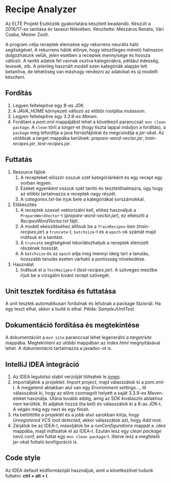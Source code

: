 # Recipe Analyzer

Az ELTE Projekt Eszközök gyakorlatára készített beadandó. Készült a 2016/17-es tanítása év tavaszi félévében. Készítette: Mészáros Renáta, Vári Csaba, Mester Zsolt.

A program célja receptek elemzése egy rekurrens neurális háló segítségével. A rekurrens hálók előnye, hogy tetszőleges méretű halmazon dolgozhatunk velük, jelen esetben a receptek mennyisége és hossza változó.
A tanító adatok fel vannak osztva kategóriákra, például édesség, levesek, stb. A jelenleg használt modell ezen kategóriák alapján lett betanítva, de lehetőség van máshogy rendezni az adatokat és új modellt készíteni.

## Fordítás

1. Legyen feltelepítve egy *8-as JDK*.
2. A *JAVA_HOME* környezeti változó az előbbi rootjába mutasson.
2. Legyen feltelepítve egy *3.3.9-es Maven*.
3. Fordítani a *pom.xml* mappájából lehet a következő paranccsal: `mvn clean package`. A `clean` törli a *target*-et (hogy tiszta lappal induljon a fordítás), a `package` meg lefordítja a java forrásfájlokat és megcsinálja a *jar*-okat. Az utóbbiak a target mappába kerülnek: *prepare-word-vector.jar*, *train-recipes.jar*, *test-recipes.jar*.

## Futtatás

1. Resource fájlok
    1. A recepteket először osszuk szét kategóriánként és egy recept egy sorban legyen.
    2. Ezeket egyenként osszuk szét tanító és tesztelőhalmazra, úgy hogy az előbbi tartalmazza a receptek nagy részét.
    3. A *categories.txt*-be írjuk bele a kategóriákat sorszámokkal.
2. Előkészítés
    1. A receptek szavait vektorizálni kell, ehhez használjuk a `PrepareWordVector`-t (*prepare-word-vector.jar*), ez elkészíti a *RecipesWordVector.txt* fájlt.
    2. A modell ekészítéséhez állítsuk be a `TrainRecipes`-ben (*train-recipes.jar*) a `truncate`-t, `batchsize`-t és a `epoch`-ok számát majd indítsuk el a tanítást.
    3. A `truncate` segítségével lekorlátozhatjuk a receptek elemzett részének hosszát.
    4. A `batchsize` és az `epoch` adja meg mennyi ideig tart a tanulás, hosszabb tanulás eseten várható a pontosság növekedése.
3. Használat
    1. Indítsuk el a `TestRecipes`-t (*test-recipes.jar*). A szöveges mezőbe írjuk be a vizsgálni kívánt recept szövegét.

## Unit tesztek fordítása és futtatása

A unit tesztek automatikusan fordulnak és lefutnak a package fázisnál. Ha egy teszt elhal, akkor a build is elhal. Példa: *SampleJUnitTest*.

## Dokumentáció fordítása és megtekintése

A dokumentációt a `mvn site` paranccsal lehet legenerálni a *target/site* mappába. Megtekinteni az utóbbi mappában az *index.html* megnyitásával lehet. A dokumentáció tartalmazza a javadoc-ot is.

## IntelliJ IDEA integráció

1. Az IDEA legutolsó stabil verzióját töltsétek le [innen](https://www.jetbrains.com/idea/download/).
2. Importáljátok a projektet: *Import project*, majd válasszátok ki a *pom.xml*-t. A megjelenő ablakban alul van egy *Environment settings...*, itt válasszátok ki, hogy az előre csomagolt helyett a saját 3.3.9-es Maven-eteket használja. Utána tovább addig, amíg az SDK kiválasztó ablakhoz nem kerültök. Itt adjátok hozzá (ha kell) és válasszátok ki a 8-as JDK-t. A végén még egy next és egy finish.
3. Ha betöltötte a projektet és a jobb alsó sarokban kiírja, hogy *Unregistered VCS root detected*, akkor válasszátok azt, hogy *Add root*.
4. Zárjátok be az IDEA-t, másoljátok be a *runConfigurations* mappát a *.idea* mappába, majd indítsátok el az IDEA-t. Ezután lesz egy *clean package* nevű conf, ami futtat egy `mvn clean package`-t. Illetve lesz a megfelelő jar-okat futtató konfiguráció is.

## Code style

Az IDEA default kódformázóját használjuk, amit a következővel tudunk futtatni: **ctrl + alt + l**.
